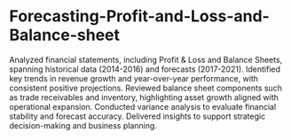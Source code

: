 # Forecasting-Profit-and-Loss-and-Balance-sheet


Analyzed financial statements, including Profit & Loss and Balance Sheets, spanning historical data (2014-2016) and forecasts (2017-2021). Identified key trends in revenue growth and year-over-year performance, with consistent positive projections. Reviewed balance sheet components such as trade receivables and inventory, highlighting asset growth aligned with operational expansion. Conducted variance analysis to evaluate financial stability and forecast accuracy. Delivered insights to support strategic decision-making and business planning.
